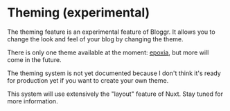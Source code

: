 # Theming (experimental)

The theming feature is an experimental feature of Bloggr. It allows you to change the look and feel of your blog by changing the theme.

There is only one theme available at the moment: [epoxia](https://bloggr-epoxia.eventuallycoding.com), but more will come in the future.

The theming system is not yet documented because I don't think it's ready for production yet if you want to create your own theme.

This system will use extensively the "layout" feature of Nuxt. Stay tuned for more information.

